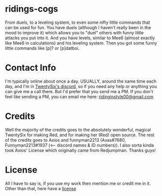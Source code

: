 # ridings-cogs

From duels, to a leveling system, to even some nifty little commands that can be used for fun. You have duels (although I haven't really been in the mood to improve it) which allows you to "duel" others with funny little attacks you put into it. And you have levels, similar to Mee6 (almost exactly like Mee6 in calculations) and his leveling system. Then you got some funny little commands like [p]? or [p]datboi.

# Contact Info

I'm typically online about once a day. USUALLY, around the same time each day, and I'm in [TwentySix's discord](https://discord.gg/xQnmfjE), so if you need any help or anything you can give me a call there. But I'd prefer that you send me a PM. If you don't feel like sending a PM, you can email me here: ridinginstyle00@gmail.com

# Credits

Well the majority of the credits goes to the absolutely wonderful, magical TwentySix for making Red, and for making her (Red) open source. The rest of the credits goes to Axios and funnyman2213 (Axas#7680, Funnyman2213#1937 (<-- discord names & ID numbers)). I also sorta kinda took Axios' License which originally came from Redjumpman. Thanks guys!

# License

All I have to say is, if you use my work then mention me or credit me in it. Other than that, here have a [license](https://github.com/ridinginstyle00/ridings-cogs/blob/master/LICENSE)

